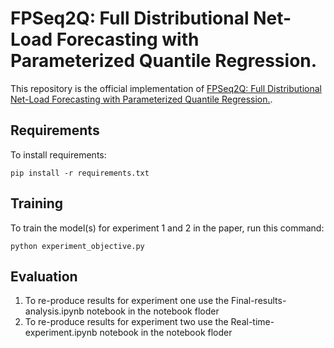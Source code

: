 
# FPSeq2Q: Full Distributional  Net-Load Forecasting with Parameterized Quantile Regression.

This repository is the official implementation of [ FPSeq2Q: Full Distributional  Net-Load Forecasting with Parameterized Quantile Regression.](https://ieeexplore.ieee.org/document/9701598). 



## Requirements

To install requirements:

```setup
pip install -r requirements.txt
```



## Training

To train the model(s) for experiment 1 and 2 in the paper, run this command:

```train
python experiment_objective.py 
```


## Evaluation

1. To re-produce results for experiment one use the Final-results-analysis.ipynb notebook in the notebook floder
2. To re-produce results for experiment two use the Real-time-experiment.ipynb notebook in the notebook floder 


